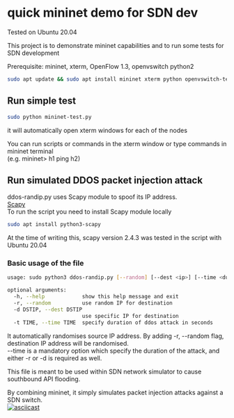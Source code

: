 # quick mininet demo for SDN dev

Tested on Ubuntu 20.04  

This project is to demonstrate mininet capabilities and to run some tests for SDN development  

Prerequisite: mininet, xterm, OpenFlow 1.3, openvswitch python2
```sh
sudo apt update && sudo apt install mininet xterm python openvswitch-testcontroller
```

## Run simple test
```sh
sudo python mininet-test.py
```
it will automatically open xterm windows for each of the nodes  

You can run scripts or commands in the xterm window or type commands in mininet terminal  
(e.g. mininet> h1 ping h2)  

## Run simulated DDOS packet injection attack
ddos-randip.py uses Scapy module to spoof its IP address.  
[Scapy](https://github.com/secdev/scapy)  
To run the script you need to install Scapy module locally
```sh
sudo apt install python3-scapy
```
At the time of writing this, scapy version 2.4.3 was tested in the script with Ubuntu 20.04  

### Basic usage of the file
```sh
usage: sudo python3 ddos-randip.py [--random] [--dest <ip>] [--time <duration of ddos attack>] [--help]

optional arguments:
  -h, --help            show this help message and exit
  -r, --random          use random IP for destination
  -d DSTIP, --dest DSTIP
                        use specific IP for destination
  -t TIME, --time TIME  specify duration of ddos attack in seconds
```
It automatically randomises source IP address. By adding -r, --random flag, destination IP address will be randomised.  
--time is a mandatory option which specify the duration of the attack, and either -r or -d is required as well.  

This file is meant to be used within SDN network simulator to cause southbound API flooding.  

By combining mininet, it simply simulates packet injection attacks against a SDN switch.  
[![asciicast](https://asciinema.org/a/fxVkzdb2RsYQdrzKJR4TeF8Jr.svg)](https://asciinema.org/a/fxVkzdb2RsYQdrzKJR4TeF8Jr)  

